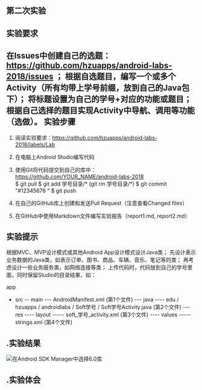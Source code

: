 第二次实验
-
实验要求
-
在Issues中创建自己的选题：https://github.com/hzuapps/android-labs-2018/issues ；
根据自选题目，编写一个或多个Activity（所有均带上学号前缀，放到自己的Java包下）；
将标题设置为自己的学号+对应的功能或题目；
根据自己选择的题目实现Activity中导航、调用等功能（选做）。
实验步骤
-
1. 阅读实验要求：https://github.com/hzuapps/android-labs-2018/labels/Lab   
2. 在电脑上Android Studio编写代码  
3. 使用Git将代码提交到自己的库中：https://github.com/YOUR_NAME/android-labs-2018   
$ git pull
$ git add 学号目录/*  (git rm 学号目录/*)
$ git commit "#12345678 "
$ git push

4. 在自己的GitHub库上创建和发送Pull Request（注意查看Changed files）  
5. 在GitHub中使用Markdown文件编写实验报告（report1.md, report2.md）  

实验提示
-
根据MVC、MVP设计模式或其他Android App设计模式设计Java类；
先设计表示业务数据的Java类，如表示订单、图书、商品、车辆、音乐、笔记等的类；
再考虑设计一些业务服务类，如网络连接等类；
上传代码时，代码放到自己的学号里面，同时保留Studio的目录结果，如：

app
- src
-- main
--- AndroidManifest.xml (第1个文件)
--- java
---- edu / hzuapps / androidlabs / Soft学号 / Soft学号Activity.java (第2个文件)
--- res 
---- layout
----- soft_学号_activity.xml (第3个文件)
---- values
----- strings.xml (第4个文件)

.实验结果
-
![在Android SDK Manager中选择6.0库](https://github.com/Zhengmianjie/android-labs-2018/blob/master/soft1614080902314/2%E8%BF%90%E8%A1%8C%E6%88%AA%E5%9B%BE.png?raw=true"配置教育网下载代理")

.实验体会
-
